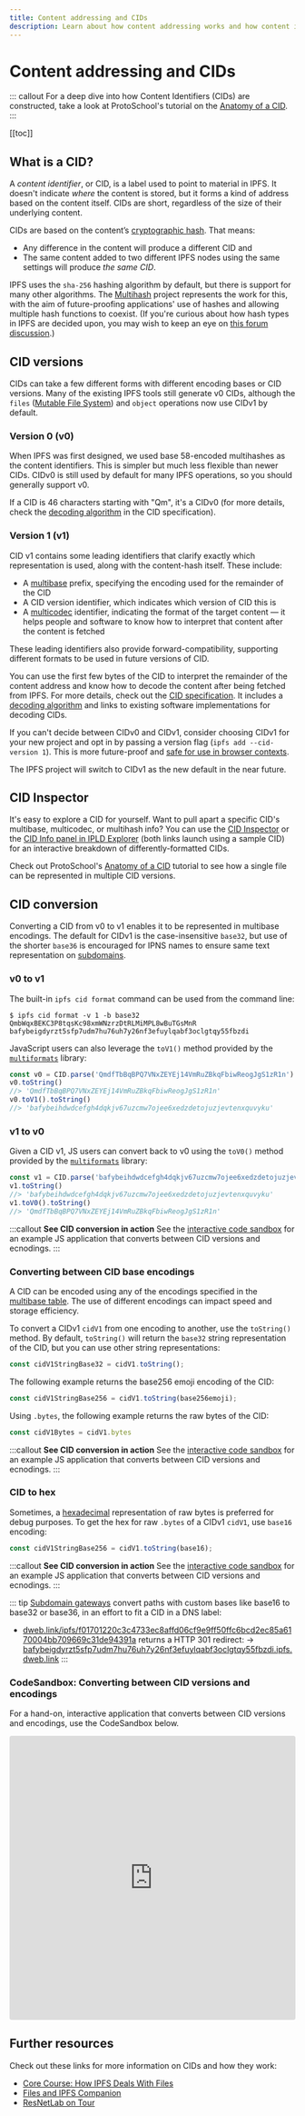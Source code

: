 ```yaml
---
title: Content addressing and CIDs
description: Learn about how content addressing works and how content identifiers, or CIDs, play a crucial role in IPFS.
---
```


# Content addressing and CIDs

::: callout
For a deep dive into how Content Identifiers (CIDs) are constructed, take a look at ProtoSchool's tutorial on the [Anatomy of a CID](https://proto.school/anatomy-of-a-cid).
:::

[[toc]]

## What is a CID?

A _content identifier_, or CID, is a label used to point to material in IPFS. It doesn't indicate _where_ the content is stored, but it forms a kind of address based on the content itself. CIDs are short, regardless of the size of their underlying content.

CIDs are based on the content’s [cryptographic hash](hashing.md). That means:

- Any difference in the content will produce a different CID and
- The same content added to two different IPFS nodes using the same settings will produce _the same CID_.

IPFS uses the `sha-256` hashing algorithm by default, but there is support for many other algorithms. The [Multihash](https://multiformats.io/multihash/) project represents the work for this, with the aim of future-proofing applications' use of hashes and allowing multiple hash functions to coexist. (If you're curious about how hash types in IPFS are decided upon, you may wish to keep an eye on [this forum discussion](https://discuss.ipfs.tech/t/who-decides-what-hashing-algorithms-ipfs-allows/6742).)

## CID versions

CIDs can take a few different forms with different encoding bases or CID versions. Many of the existing IPFS tools still generate v0 CIDs, although the `files` ([Mutable File System](file-systems.md#mutable-file-system-mfs)) and `object` operations now use CIDv1 by default.

### Version 0 (v0)

When IPFS was first designed, we used base 58-encoded multihashes as the content identifiers. This is simpler but much less flexible than newer CIDs. CIDv0 is still used by default for many IPFS operations, so you should generally support v0.

If a CID is 46 characters starting with "Qm", it's a CIDv0 (for more details, check the [decoding algorithm](https://github.com/ipld/cid/blob/ef1b2002394b15b1e6c26c30545fd485f2c4c138/README.md#decoding-algorithm) in the CID specification).

### Version 1 (v1)

CID v1 contains some leading identifiers that clarify exactly which representation is used, along with the content-hash itself. These include:

- A [multibase](https://github.com/multiformats/multibase) prefix, specifying the encoding used for the remainder of the CID
- A CID version identifier, which indicates which version of CID this is
- A [multicodec](https://github.com/multiformats/multicodec) identifier, indicating the format of the target content — it helps people and software to know how to interpret that content after the content is fetched

These leading identifiers also provide forward-compatibility, supporting different formats to be used in future versions of CID.

You can use the first few bytes of the CID to interpret the remainder of the content address and know how to decode the content after being fetched from IPFS. For more details, check out the [CID specification](https://github.com/ipld/cid). It includes a [decoding algorithm](https://github.com/ipld/cid/blob/ef1b2002394b15b1e6c26c30545fd485f2c4c138/README.md#decoding-algorithm) and links to existing software implementations for decoding CIDs.

If you can't decide between CIDv0 and CIDv1, consider choosing CIDv1 for your new project and opt in by passing a version flag (`ipfs add --cid-version 1`). This is more future-proof and [safe for use in browser contexts](../how-to/address-ipfs-on-web.md#subdomain-gateway).

The IPFS project will switch to CIDv1 as the new default in the near future.


## CID Inspector

It's easy to explore a CID for yourself. Want to pull apart a specific CID's multibase, multicodec, or multihash info? You can use the [CID Inspector](https://cid.ipfs.io/#QmY7Yh4UquoXHLPFo2XbhXkhBvFoPwmQUSa92pxnxjQuPU) or the [CID Info panel in IPLD Explorer](https://explore.ipld.io/#/explore/QmY7Yh4UquoXHLPFo2XbhXkhBvFoPwmQUSa92pxnxjQuPU) (both links launch using a sample CID) for an interactive breakdown of differently-formatted CIDs.

Check out ProtoSchool's [Anatomy of a CID](https://proto.school/anatomy-of-a-cid) tutorial to see how a single file can be represented in multiple CID versions.

## CID conversion

Converting a CID from v0 to v1 enables it to be represented in multibase encodings.
The default for CIDv1 is the case-insensitive `base32`, but use of the shorter `base36` is encouraged for IPNS names to ensure same text representation on [subdomains](../how-to/address-ipfs-on-web.md#subdomain-gateway).

### v0 to v1

The built-in `ipfs cid format` command can be used from the command line:

```
$ ipfs cid format -v 1 -b base32 QmbWqxBEKC3P8tqsKc98xmWNzrzDtRLMiMPL8wBuTGsMnR
bafybeigdyrzt5sfp7udm7hu76uh7y26nf3efuylqabf3oclgtqy55fbzdi
```

JavaScript users can also leverage the `toV1()` method provided by the [`multiformats`](https://www.npmjs.com/package/multiformats) library:

```js
const v0 = CID.parse('QmdfTbBqBPQ7VNxZEYEj14VmRuZBkqFbiwReogJgS1zR1n')
v0.toString()
//> 'QmdfTbBqBPQ7VNxZEYEj14VmRuZBkqFbiwReogJgS1zR1n'
v0.toV1().toString()
//> 'bafybeihdwdcefgh4dqkjv67uzcmw7ojee6xedzdetojuzjevtenxquvyku'
```

### v1 to v0 

Given a CID v1, JS users can convert back to v0 using the `toV0()` method provided by the [`multiformats`](https://www.npmjs.com/package/multiformats) library:

```js
const v1 = CID.parse('bafybeihdwdcefgh4dqkjv67uzcmw7ojee6xedzdetojuzjevtenxquvyku')
v1.toString()
//> 'bafybeihdwdcefgh4dqkjv67uzcmw7ojee6xedzdetojuzjevtenxquvyku'
v1.toV0().toString()
//> 'QmdfTbBqBPQ7VNxZEYEj14VmRuZBkqFbiwReogJgS1zR1n'
```

:::callout
**See CID conversion in action**
See the [interactive code sandbox](#codesandbox-converting-between-cid-versions-and-encodings) for an example JS application that converts between CID versions and ecnodings.
:::

### Converting between CID base encodings

A CID can be encoded using any of the encodings specified in the [multibase table](https://github.com/multiformats/multibase#multibase-table). The use of different encodings can impact speed and storage efficiency.

To convert a CIDv1 `cidV1` from one encoding to another, use the `toString()` method. By default, `toString()` will return the `base32` string representation of the CID, but you can use other string representations:

```js
const cidV1StringBase32 = cidV1.toString();
```

The following example returns the base256 emoji encoding of the CID:
```js
const cidV1StringBase256 = cidV1.toString(base256emoji);
```

Using `.bytes`, the following example returns the raw bytes of the CID:

```js
const cidV1Bytes = cidV1.bytes
```

:::callout
**See CID conversion in action**
See the [interactive code sandbox](#codesandbox-converting-between-cid-versions-and-encodings) for an example JS application that converts between CID versions and ecnodings.
:::


### CID to hex

Sometimes, a [hexadecimal](https://en.wikipedia.org/wiki/Hexadecimal) representation of raw bytes is preferred for debug purposes.
To get the hex for raw `.bytes` of a CIDv1 `cidV1`, use `base16` encoding:

```js
const cidV1StringBase256 = cidV1.toString(base16);
```

:::callout
**See CID conversion in action**
See the [interactive code sandbox](#codesandbox-converting-between-cid-versions-and-encodings) for an example JS application that converts between CID versions and ecnodings.
:::

::: tip
[Subdomain gateways](../how-to/address-ipfs-on-web.md#subdomain-gateway) convert paths with custom bases like base16 to base32 or base36, in an effort to fit a CID in a DNS label:
- [dweb.link/ipfs/f01701220c3c4733ec8affd06cf9e9ff50ffc6bcd2ec85a6170004bb709669c31de94391a](https://dweb.link/ipfs/f01701220c3c4733ec8affd06cf9e9ff50ffc6bcd2ec85a6170004bb709669c31de94391a)
  returns a HTTP 301 redirect:
  → [bafybeigdyrzt5sfp7udm7hu76uh7y26nf3efuylqabf3oclgtqy55fbzdi.ipfs.dweb.link](https://bafybeigdyrzt5sfp7udm7hu76uh7y26nf3efuylqabf3oclgtqy55fbzdi.ipfs.dweb.link/)
:::


### CodeSandbox: Converting between CID versions and encodings

For a hand-on, interactive application that converts between CID versions and encodings, use the CodeSandbox below.

<iframe src="https://codesandbox.io/embed/converting-between-cid-versions-xrvqop?fontsize=14&hidenavigation=1&theme=dark"
     style="width:100%; height:500px; border:0; border-radius: 4px; overflow:hidden;"
     title="Converting between CID versions"
     allow="accelerometer; ambient-light-sensor; camera; encrypted-media; geolocation; gyroscope; hid; microphone; midi; payment; usb; vr; xr-spatial-tracking"
     sandbox="allow-forms allow-modals allow-popups allow-presentation allow-same-origin allow-scripts"
   ></iframe>

## Further resources

Check out these links for more information on CIDs and how they work:

- [Core Course: How IPFS Deals With Files](https://www.youtube.com/watch?v=Z5zNPwMDYGg)
- [Files and IPFS Companion](https://www.youtube.com/watch?v=OCv5PvLnk-Y)
- [ResNetLab on Tour](https://research.protocol.ai/tutorials/resnetlab-on-tour/content-addressing/)
